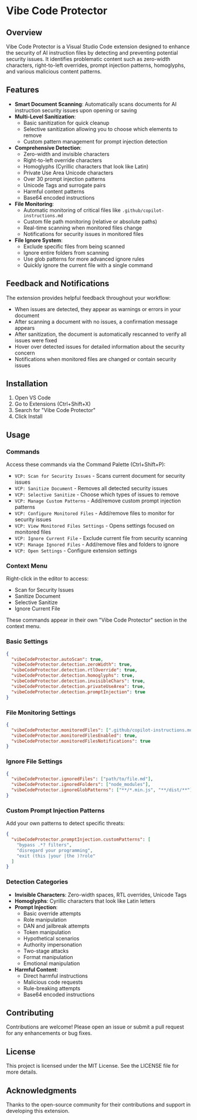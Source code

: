 # Vibe Code Protector

## Overview
Vibe Code Protector is a Visual Studio Code extension designed to enhance the security of AI instruction files by detecting and preventing potential security issues. It identifies problematic content such as zero-width characters, right-to-left overrides, prompt injection patterns, homoglyphs, and various malicious content patterns.

## Features
- **Smart Document Scanning**: Automatically scans documents for AI instruction security issues upon opening or saving
- **Multi-Level Sanitization**: 
  - Basic sanitization for quick cleanup
  - Selective sanitization allowing you to choose which elements to remove
  - Custom pattern management for prompt injection detection
- **Comprehensive Detection**:
  - Zero-width and invisible characters
  - Right-to-left override characters
  - Homoglyphs (Cyrillic characters that look like Latin)
  - Private Use Area Unicode characters
  - Over 30 prompt injection patterns
  - Unicode Tags and surrogate pairs
  - Harmful content patterns
  - Base64 encoded instructions
- **File Monitoring**:
  - Automatic monitoring of critical files like `.github/copilot-instructions.md`
  - Custom file path monitoring (relative or absolute paths)
  - Real-time scanning when monitored files change
  - Notifications for security issues in monitored files
- **File Ignore System**:
  - Exclude specific files from being scanned
  - Ignore entire folders from scanning
  - Use glob patterns for more advanced ignore rules
  - Quickly ignore the current file with a single command

## Feedback and Notifications
The extension provides helpful feedback throughout your workflow:

- When issues are detected, they appear as warnings or errors in your document
- After scanning a document with no issues, a confirmation message appears
- After sanitization, the document is automatically rescanned to verify all issues were fixed
- Hover over detected issues for detailed information about the security concern
- Notifications when monitored files are changed or contain security issues

## Installation
1. Open VS Code
2. Go to Extensions (Ctrl+Shift+X)
3. Search for "Vibe Code Protector"
4. Click Install

## Usage
### Commands
Access these commands via the Command Palette (Ctrl+Shift+P):
- `VCP: Scan for Security Issues` - Scans current document for security issues
- `VCP: Sanitize Document` - Removes all detected security issues
- `VCP: Selective Sanitize` - Choose which types of issues to remove
- `VCP: Manage Custom Patterns` - Add/remove custom prompt injection patterns
- `VCP: Configure Monitored Files` - Add/remove files to monitor for security issues
- `VCP: View Monitored Files Settings` - Opens settings focused on monitored files
- `VCP: Ignore Current File` - Exclude current file from security scanning
- `VCP: Manage Ignored Files` - Add/remove files and folders to ignore
- `VCP: Open Settings` - Configure extension settings

### Context Menu
Right-click in the editor to access:
- Scan for Security Issues
- Sanitize Document
- Selective Sanitize
- Ignore Current File

These commands appear in their own "Vibe Code Protector" section in the context menu.

### Basic Settings
```json
{
  "vibeCodeProtector.autoScan": true,
  "vibeCodeProtector.detection.zeroWidth": true,
  "vibeCodeProtector.detection.rtlOverride": true,
  "vibeCodeProtector.detection.homoglyphs": true,
  "vibeCodeProtector.detection.invisibleChars": true,
  "vibeCodeProtector.detection.privateUseArea": true,
  "vibeCodeProtector.detection.promptInjection": true
}
```

### File Monitoring Settings
```json
{
  "vibeCodeProtector.monitoredFiles": [".github/copilot-instructions.md"],
  "vibeCodeProtector.monitoredFilesEnabled": true,
  "vibeCodeProtector.monitoredFilesNotifications": true
}
```
### Ignore File Settings
```json
{
  "vibeCodeProtector.ignoredFiles": ["path/to/file.md"],
  "vibeCodeProtector.ignoredFolders": ["node_modules"],
  "vibeCodeProtector.ignoreGlobPatterns": ["**/*.min.js", "**/dist/**"]
}
```

### Custom Prompt Injection Patterns
Add your own patterns to detect specific threats:
```json
{
  "vibeCodeProtector.promptInjection.customPatterns": [
    "bypass .*? filters",
    "disregard your programming",
    "exit (this |your |the )?role"
  ]
}
```
### Detection Categories
- **Invisible Characters**: Zero-width spaces, RTL overrides, Unicode Tags
- **Homoglyphs**: Cyrillic characters that look like Latin letters
- **Prompt Injection**:
   - Basic override attempts
   - Role manipulation
   - DAN and jailbreak attempts
   - Token manipulation
   - Hypothetical scenarios
   - Authority impersonation
   - Two-stage attacks
   - Format manipulation
   - Emotional manipulation
- **Harmful Content**:
   - Direct harmful instructions
   - Malicious code requests
   - Rule-breaking attempts
   - Base64 encoded instructions

## Contributing
Contributions are welcome! Please open an issue or submit a pull request for any enhancements or bug fixes.

## License
This project is licensed under the MIT License. See the LICENSE file for more details.

## Acknowledgments
Thanks to the open-source community for their contributions and support in developing this extension.